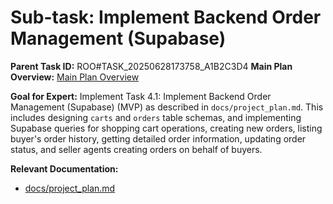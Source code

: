 # Sub-task: Implement Backend Order Management (Supabase)

**Parent Task ID:** ROO#TASK_20250628173758_A1B2C3D4
**Main Plan Overview:** [Main Plan Overview](../../plans/ROO#TASK_20250628173758_A1B2C3D4_plan_overview.md)

**Goal for Expert:** Implement Task 4.1: Implement Backend Order Management (Supabase) (MVP) as described in `docs/project_plan.md`. This includes designing `carts` and `orders` table schemas, and implementing Supabase queries for shopping cart operations, creating new orders, listing buyer's order history, getting detailed order information, updating order status, and seller agents creating orders on behalf of buyers.

**Relevant Documentation:**

- [docs/project_plan.md](docs/project_plan.md)
